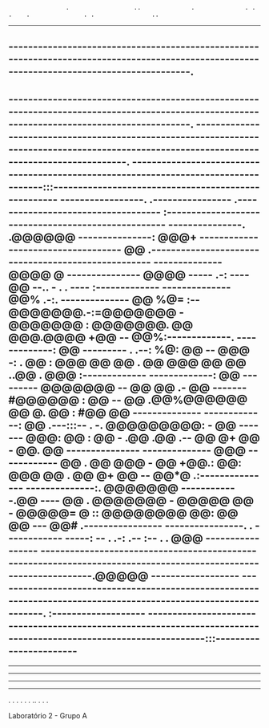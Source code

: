                     .                  ..              .              . . .    .               . .                ..                         
 ------------------------------------------------------------------------------------------------------------------------------------------- 
 -------------------------------------------------------------------------------------------------------------------------------------------.
 ------------------------------------------------------------------------------------------------------------------------------------------- 
 -------------------------------------------------------------------------------------------------------------------------------------------.
 -------------------------------------------------------------------------------------------------------------------------------------------.
 ------------------------------------------------------------------------------------:::---------------------------------------------------- 
 -----------------.       .----------------     .-----------------------------------    :--------------------------------------------------- 
 ---------------.  .@@@@@@ ---------------: @@@+ ----------------------------------- @@ .--------------------------------------------------- 
 --------------  @@@@    @ ---------------  @@@@  -----        .-:         ----      @@  --..       -  .       .      ----    :------------- 
 -------------- @@%  .-:.  --------------  @@ %@= :--   @@@@@@@.-:=@@@@@@@  -   @@@@@@@  :  @@@@@@@.  @@ @@@.@@@@ +@@  --  @@%:-------------.
 -------------: @@  ---------      . .--: %@:  @@  -- @@@       -:    .  @@ : @@@    @@    @@ .   @@  @@@  @@  @@ ..@@  . @@@ :------------- 
 -------------: @@  --------- @@@@@@@ --  @@    @@ .- @@  -------   #@@@@@@ : @@  -- @@   .@@%@@@@@@  @@   @.  @@ : #@@   @@  -------------- 
 -------------: @@  .---:::--      .  -. @@@@@@@@@: - @@  ------- @@@:   @@ : @@  - .@@   .@@ .--     @@   @+  @@ -  @@. @@  --------------- 
 --------------  @@@       ------------  @@    . @@   @@@       - @@    +@@.: @@:   @@@    @@ .       @@   @+  @@ --  @@*@ .:--------------- 
 --------------:.  @@@@@@@ ------------.@@  ----  @@  . @@@@@@@ -  @@@@@ @@ -  @@@@@= @ ::  @@@@@@@@  @@:  @@  @@ ---  @@# .---------------- 
 ----------------.      .  ------------    -----:    --     .  .-:         .--          :--              .        .   @@@  ----------------- 
 ----------------------------------------------------------------------------------------------------------------.@@@@@   ------------------ 
 ----------------------------------------------------------------------------------------------------------------.      :------------------- 
 -----------------------------------------------------------------------------------------------------------------:::----------------------- 
 ------------------------------------------------------------------------------------------------------------------------------------------- 
 ------------------------------------------------------------------------------------------------------------------------------------------- 
 ------------------------------------------------------------------------------------------------------------------------------------------- 
 ------------------------------------------------------------------------------------------------------------------------------------------- 
 ------------------------------------------------------------------------------------------------------------------------------------------- 
  .       .          .   .          .        .                          ..       .               .                                .          

  Laboratório 2 - Grupo A

